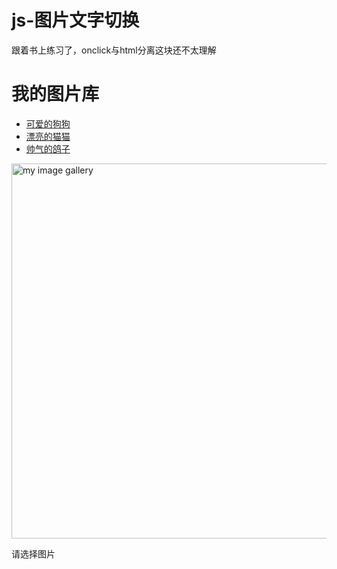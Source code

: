 # js-图片文字切换
跟着书上练习了，onclick与html分离这块还不太理解

<!DOCTYPE html>
<head>
	<title>动物展示</title>
	<meta charset="utf-8">
	<script type="text/javascript">
	function showpic(whichpic){
		var placeholder=document.getElementById("placeholder");
		var source=whichpic.getAttribute("href");
		placeholder.setAttribute("src",source);
		var description=document.getElementsByClassName("description")[0];
		var text=whichpic.getAttribute("title");
		description.childNodes[0].nodeValue=text;}//这里是为了实现切换图片和文字的效果
	window.onload=separate;//没有这个效果无法实现，why？因为for函数必须在加载完后才能完成循环吗？
	function separate(){
		var gallery=document.getElementsByClassName("gallery");
		var links=gallery[0].getElementsByTagName("a");//gallery[0]中的0不太理解，这里gallary只有一个，是不是因为用数组来赋值必须指明是数组中的哪一项？
		for (var i=0;i<links.length;i++) {
			links[i].onclick=function(){//这里是新写了一个匿名函数function
				showpic(this);//这里最难理解啊，为什么showpic要写在这个花括号里面呢？哦我懂了，这里showpic代表的是上面的函数，而不是这里的函数，这里的函数的funtion，是没有名字的所以叫匿名函数。这里的function是要执行showpic函数的。
				return false;
			}
		}
	}	//了解了这种将onclick从html中分离出来的方法
	</script>
</head>
<body>
<h1>我的图片库</h1>
<ul class="gallery";>
	<li>
		<a href="dog.jpg" title="可爱的狗狗" >可爱的狗狗</a>
	</li>
	<li>
		<a href="cat.jpg" title="漂亮的猫猫" onclick="showpic(this);return false;">漂亮的猫猫</a>
	</li>
	<li>
		<a href="bird.jpg" title="帅气的鸽子" onclick="showpic(this);return false;">帅气的鸽子</a>
	</li>
</ul>
<img id="placeholder" src="占位图.jpg" alt="my image gallery" height="600px"></img>
<p class="description">请选择图片</p>
</body>
</html>
